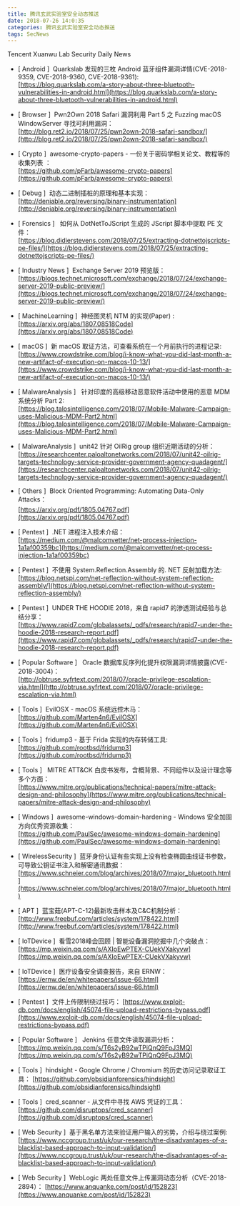 ```yaml
---
title: 腾讯玄武实验室安全动态推送
date: 2018-07-26 14:0:35
categories: 腾讯玄武实验室安全动态推送
tags: SecNews
---
```


Tencent Xuanwu Lab Security Daily News  
* [ Android ]  Quarkslab 发现的三枚 Android 蓝牙组件漏洞详情(CVE-2018-9359, CVE-2018-9360, CVE-2018-9361):   
[https://blog.quarkslab.com/a-story-about-three-bluetooth-vulnerabilities-in-android.html](https://blog.quarkslab.com/a-story-about-three-bluetooth-vulnerabilities-in-android.html)  

* [ Browser ]  Pwn2Own 2018 Safari 漏洞利用 Part 5 之 Fuzzing macOS WindowServer 寻找可利用漏洞：   
[http://blog.ret2.io/2018/07/25/pwn2own-2018-safari-sandbox/](http://blog.ret2.io/2018/07/25/pwn2own-2018-safari-sandbox/)  

* [ Crypto ]  awesome-crypto-papers - 一份关于密码学相关论文、教程等的收集列表 ：   
[https://github.com/pFarb/awesome-crypto-papers](https://github.com/pFarb/awesome-crypto-papers)  

* [ Debug ]  动态二进制插桩的原理和基本实现：   
[http://deniable.org/reversing/binary-instrumentation](http://deniable.org/reversing/binary-instrumentation)  

* [ Forensics ]   如何从 DotNetToJScript 生成的 JScript 脚本中提取 PE 文件：   
[https://blog.didierstevens.com/2018/07/25/extracting-dotnettojscripts-pe-files/](https://blog.didierstevens.com/2018/07/25/extracting-dotnettojscripts-pe-files/)  

* [ Industry News ]  Exchange Server 2019 预览版：   
[https://blogs.technet.microsoft.com/exchange/2018/07/24/exchange-server-2019-public-preview/](https://blogs.technet.microsoft.com/exchange/2018/07/24/exchange-server-2019-public-preview/)  

* [ MachineLearning ]  神经图灵机 NTM 的实现(Paper) :   
[https://arxiv.org/abs/1807.08518Code](https://arxiv.org/abs/1807.08518Code)  

* [ macOS ]  新 macOS 取证方法，可查看系统在一个月前执行的进程记录:   
[https://www.crowdstrike.com/blog/i-know-what-you-did-last-month-a-new-artifact-of-execution-on-macos-10-13/](https://www.crowdstrike.com/blog/i-know-what-you-did-last-month-a-new-artifact-of-execution-on-macos-10-13/)  

* [ MalwareAnalysis ]   针对印度的高级移动恶意软件活动中使用的恶意 MDM 系统分析 Part 2:   
[https://blog.talosintelligence.com/2018/07/Mobile-Malware-Campaign-uses-Malicious-MDM-Part2.html](https://blog.talosintelligence.com/2018/07/Mobile-Malware-Campaign-uses-Malicious-MDM-Part2.html)  

* [ MalwareAnalysis ]  unit42 针对 OilRig group 组织近期活动的分析：   
[https://researchcenter.paloaltonetworks.com/2018/07/unit42-oilrig-targets-technology-service-provider-government-agency-quadagent/](https://researchcenter.paloaltonetworks.com/2018/07/unit42-oilrig-targets-technology-service-provider-government-agency-quadagent/)  

* [ Others ]  Block Oriented Programming: Automating Data-Only Attacks：   
[https://arxiv.org/pdf/1805.04767.pdf](https://arxiv.org/pdf/1805.04767.pdf)  

* [ Pentest ]  .NET 进程注入技术介绍：   
[https://medium.com/@malcomvetter/net-process-injection-1a1af00359bc](https://medium.com/@malcomvetter/net-process-injection-1a1af00359bc)  

* [ Pentest ]  不使用 System.Reflection.Assembly 的. NET 反射加载方法:   
[https://blog.netspi.com/net-reflection-without-system-reflection-assembly/](https://blog.netspi.com/net-reflection-without-system-reflection-assembly/)  

* [ Pentest ]  UNDER THE HOODIE 2018，来自 rapid7 的渗透测试经验与总结分享：   
[https://www.rapid7.com/globalassets/_pdfs/research/rapid7-under-the-hoodie-2018-research-report.pdf](https://www.rapid7.com/globalassets/_pdfs/research/rapid7-under-the-hoodie-2018-research-report.pdf)  

* [ Popular Software ]   Oracle 数据库反序列化提升权限漏洞详情披露(CVE-2018-3004)：   
[http://obtruse.syfrtext.com/2018/07/oracle-privilege-escalation-via.html](http://obtruse.syfrtext.com/2018/07/oracle-privilege-escalation-via.html)  

* [ Tools ]  EvilOSX - macOS 系统远控木马：   
[https://github.com/Marten4n6/EvilOSX](https://github.com/Marten4n6/EvilOSX)  

* [ Tools ]  fridump3 - 基于 Frida 实现的内存转储工具:   
[https://github.com/rootbsd/fridump3](https://github.com/rootbsd/fridump3)  

* [ Tools ]   MITRE ATT&amp;CK 白皮书发布，含概背景、不同组件以及设计理念等多个方面：   
[https://www.mitre.org/publications/technical-papers/mitre-attack-design-and-philosophy](https://www.mitre.org/publications/technical-papers/mitre-attack-design-and-philosophy)  

* [ Windows ]  awesome-windows-domain-hardening - Windows 安全加固方向优秀资源收集：   
[https://github.com/PaulSec/awesome-windows-domain-hardening](https://github.com/PaulSec/awesome-windows-domain-hardening)  

* [ WirelessSecurity ]  蓝牙身份认证有些实现上没有检查椭圆曲线证书参数，可导致公钥证书注入和解密通讯数据：   
[https://www.schneier.com/blog/archives/2018/07/major_bluetooth.html](https://www.schneier.com/blog/archives/2018/07/major_bluetooth.html)  

* [ APT ]  蓝宝菇(APT-C-12)最新攻击样本及C&amp;C机制分析： 
[http://www.freebuf.com/articles/system/178422.html](http://www.freebuf.com/articles/system/178422.html)  

* [ IoTDevice ]  看雪2018峰会回顾 | 智能设备漏洞挖掘中几个突破点： 
[https://mp.weixin.qq.com/s/AXIoEwPTEX-CUekVXakyvw](https://mp.weixin.qq.com/s/AXIoEwPTEX-CUekVXakyvw)  

* [ IoTDevice ]  医疗设备安全调查报告，来自 ERNW： 
[https://ernw.de/en/whitepapers/issue-66.html](https://ernw.de/en/whitepapers/issue-66.html)  

* [ Pentest ]  文件上传限制绕过技巧： 
[https://www.exploit-db.com/docs/english/45074-file-upload-restrictions-bypass.pdf](https://www.exploit-db.com/docs/english/45074-file-upload-restrictions-bypass.pdf)  

* [ Popular Software ]   Jenkins 任意文件读取漏洞分析： 
[https://mp.weixin.qq.com/s/T6s2yB92wTPiQnQ9FpJ3MQ](https://mp.weixin.qq.com/s/T6s2yB92wTPiQnQ9FpJ3MQ)  

* [ Tools ]  hindsight - Google Chrome / Chromium 的历史访问记录取证工具： 
[https://github.com/obsidianforensics/hindsight](https://github.com/obsidianforensics/hindsight)  

* [ Tools ]  cred_scanner - 从文件中寻找 AWS 凭证的工具： 
[https://github.com/disruptops/cred_scanner](https://github.com/disruptops/cred_scanner)  

* [ Web Security ]  基于黑名单方法来验证用户输入的劣势，介绍与绕过案例: 
[https://www.nccgroup.trust/uk/our-research/the-disadvantages-of-a-blacklist-based-approach-to-input-validation/](https://www.nccgroup.trust/uk/our-research/the-disadvantages-of-a-blacklist-based-approach-to-input-validation/)  

* [ Web Security ]  WebLogic 两处任意文件上传漏洞动态分析（CVE-2018-2894）： 
[https://www.anquanke.com/post/id/152823](https://www.anquanke.com/post/id/152823)  


